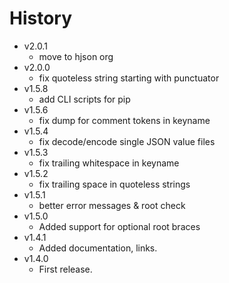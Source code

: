 # History

- v2.0.1
  - move to hjson org
- v2.0.0
  - fix quoteless string starting with punctuator
- v1.5.8
  - add CLI scripts for pip
- v1.5.6
  - fix dump for comment tokens in keyname
- v1.5.4
  - fix decode/encode single JSON value files
- v1.5.3
  - fix trailing whitespace in keyname
- v1.5.2
  - fix trailing space in quoteless strings
- v1.5.1
  - better error messages & root check
- v1.5.0
  - Added support for optional root braces
- v1.4.1
  - Added documentation, links.
- v1.4.0
  - First release.
